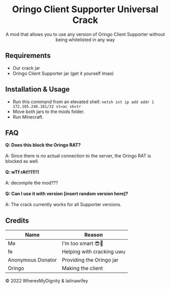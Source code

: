 <h1 align="center">Oringo Client Supporter Universal Crack</h1>
<p align="center">A mod that allows you to use any version of Oringo Client Supporter without being whitelisted in any way</p>

## Requirements
- Our crack jar
- Oringo Client Supporter jar (get it yourself lmao)

## Installation & Usage
- Run this command from an elevated shell: `netsh int ip add addr 1 172.105.246.181/32 st=ac sk=tr`
- Move both jars to the mods folder.
- Run Minecraft.


## FAQ
**Q: Does this block the Oringo RAT?**\
\
A: Since there is no actual connection to the server, the Oringo RAT is blocked as well.\
\
**Q: wTf rAt!!11!!1**\
\
A: decompile the mod???\
\
**Q: Can I use it with version [insert random version here]?**\
\
A: The crack currently works for all Supporter versions.


## Credits
| Name                 | Reason                       |
|----------------------|------------------------------|
| Me                   | I'm too smart 😎💪           |
| fe                   | Helping with cracking uwu    |
| Anonymous Donator    | Providing the Oringo jar     |
| Oringo               | Making the client    <br/>        |

© 2022 WheresMyDignity & latinawifey
